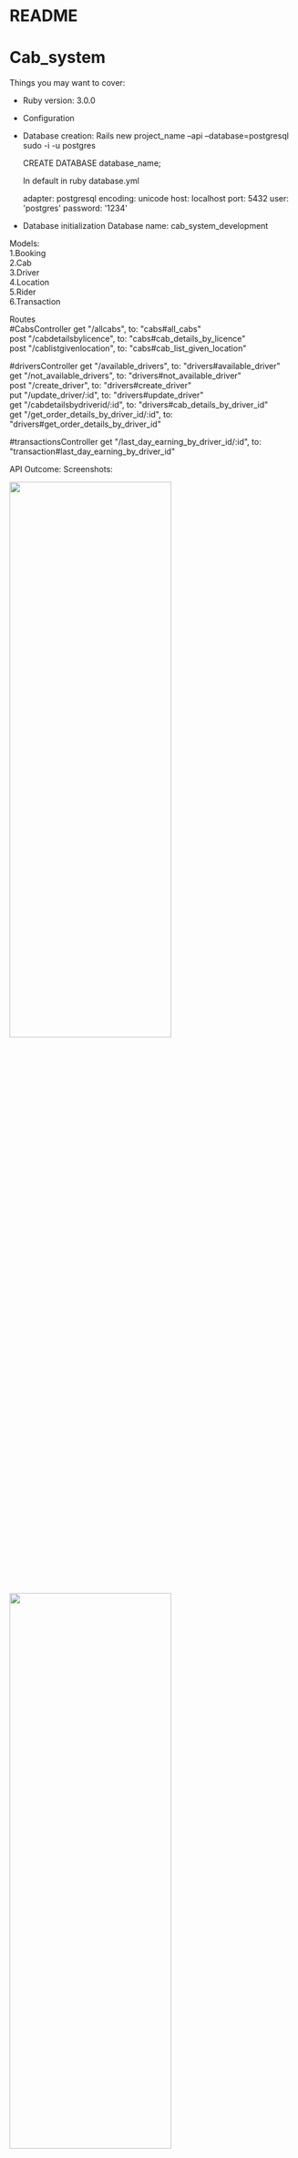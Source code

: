 # README
# Cab_system
Things you may want to cover:

* Ruby version: 3.0.0

* Configuration

* Database creation:
   Rails new project_name –api –database=postgresql
  sudo -i -u postgres

  
  CREATE DATABASE database_name;
  
  In default in ruby database.yml
  
  
  adapter: postgresql
  encoding: unicode
  host: localhost
  port: 5432
  user: 'postgres'
  password: '1234'

* Database initialization
  Database name: cab_system_development

Models: </br>
1.Booking </br>
2.Cab </br>
3.Driver </br>
4.Location </br>
5.Rider </br>
6.Transaction </br>


Routes </br>
#CabsController
        get "/allcabs", to: "cabs#all_cabs" </br>
        post "/cabdetailsbylicence", to: "cabs#cab_details_by_licence" </br>
        post "/cablistgivenlocation", to: "cabs#cab_list_given_location" </br>
  


#driversController
        get "/available_drivers", to: "drivers#available_driver" </br>
        get "/not_available_drivers", to: "drivers#not_available_driver" </br>
        post "/create_driver", to: "drivers#create_driver"</br>
        put "/update_driver/:id", to: "drivers#update_driver" </br>
        get "/cabdetailsbydriverid/:id", to: "drivers#cab_details_by_driver_id" </br>
        get "/get_order_details_by_driver_id/:id", to: "drivers#get_order_details_by_driver_id" </br>

#transactionsController
      get "/last_day_earning_by_driver_id/:id", to: "transaction#last_day_earning_by_driver_id" </br>

API Outcome:
Screenshots:

<img src="https://github.com/kaushikpuka1998/Cab_system/assets/52675676/cd887483-0eb0-4785-8d2c-6558f656d601" width="75%" height="50%" />
<img src="https://github.com/kaushikpuka1998/Cab_system/assets/52675676/ef760553-8dd4-4c45-a33d-d428d9c7fb14" width="75%" height="50%" />
<img src="https://github.com/kaushikpuka1998/Cab_system/assets/52675676/63d1730d-898c-4825-89f5-9a9e6cf62000" width="75%" height="50%" />

Driver Details with Location: </br>
<img src="https://github.com/kaushikpuka1998/Cab_system/assets/52675676/7e7a29a5-5325-46dd-a1e4-4d439ec3732a" width="75%" height="50%" />

Cab details of given
 location inside 50 km Circle
<img src="https://github.com/kaushikpuka1998/Cab_system/assets/52675676/24df237c-29e7-430b-8373-8c7d8d9f653b" width="75%" height="50%" />


After Custom Middleware Implementation:
<img src="https://github.com/kaushikpuka1998/Cab_system/assets/52675676/ce9f90aa-182d-4e99-9737-6125bc590e97" width="75%" height="50%" />
<img src="https://github.com/kaushikpuka1998/Cab_system/assets/52675676/429f5977-c2a3-449a-8bac-6f1a045f46bf" width="75%" height="50%" />



